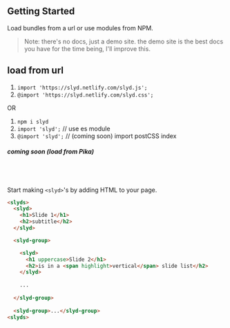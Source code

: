 ## Getting Started
Load bundles from a url or use modules from NPM.

> Note: there's no docs, just a demo site. the demo site is the best docs you have for the time being, I'll improve this. 

## load from url
1. `import 'https://slyd.netlify.com/slyd.js';`
1. `@import 'https://slyd.netlify.com/slyd.css';`

OR

1. `npm i slyd`
1. `import 'slyd';` // use es module
1. `@import 'slyd';` // (coming soon) import postCSS index

##### coming soon (load from Pika)

<br>
<br>

Start making `<slyd>`'s by adding HTML to your page.

```html
<slyds>
  <slyd>
    <h1>Slide 1</h1>
    <h2>subtitle</h2>
  </slyd>

  <slyd-group>

    <slyd>
      <h1 uppercase>Slide 2</h1>
      <h2>is in a <span highlight>vertical</span> slide list</h2>
    </slyd>
    
    ...
    
  </slyd-group>
  
  <slyd-group>...</slyd-group>
<slyds>
```
